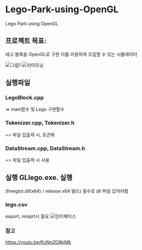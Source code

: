 # Lego-Park-using-OpenGL
Lego Park using OpenGL

## 프로젝트 목표:
레고 블록을 OpenGL로 구현
이를 이용하여 조립할 수 있는 시뮬레이터

![그림1](https://user-images.githubusercontent.com/46243547/106851389-7faf0b00-66f9-11eb-901a-af79a41834e2.jpg)
![라이트닝](https://user-images.githubusercontent.com/46243547/106857958-44fea000-6704-11eb-9eed-81c5ba0a6495.png)




## 실행파일
### LegoBlock.cpp
=> main함수 및 Lego 구현함수

### Tokenizer.cpp, Tokenizer.h
=> 파일 입출력 시, 토큰화

### DataStream.cpp, DataStream.h
=> 파일 입출력 시 사용




## 실행 GLlego.exe. 실행
(freeglut.dll(x64) / release x64 빌드) 
필수로 dll 파일 있어야함

### lego.csv
export, imoprt시 필요
![인터페이스](https://user-images.githubusercontent.com/46243547/106857750-edf8cb00-6703-11eb-8a10-29646e1d6890.png)



### 참고
https://youtu.be/KzNnZG8kjMk

